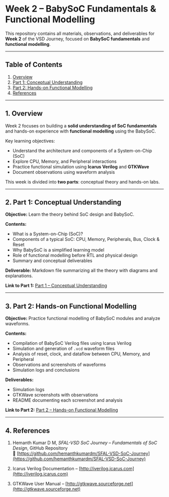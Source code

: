 # Week 2 – BabySoC Fundamentals & Functional Modelling

This repository contains all materials, observations, and deliverables for **Week 2** of the VSD Journey, focused on **BabySoC fundamentals** and **functional modelling**.

---

## Table of Contents

1. [Overview](#1-overview)  
2. [Part 1: Conceptual Understanding](#2-part-1-conceptual-understanding)  
3. [Part 2: Hands-on Functional Modelling](#3-part-2-hands-on-functional-modelling)  
4. [References](#4-references)  

---

## 1. Overview

Week 2 focuses on building a **solid understanding of SoC fundamentals** and hands-on experience with **functional modelling** using the BabySoC.  

Key learning objectives:  

- Understand the architecture and components of a System-on-Chip (SoC)  
- Explore CPU, Memory, and Peripheral interactions  
- Practice functional simulation using **Icarus Verilog** and **GTKWave**  
- Document observations using waveform analysis  

This week is divided into **two parts**: conceptual theory and hands-on labs.

---

## 2. Part 1: Conceptual Understanding

**Objective:** Learn the theory behind SoC design and BabySoC.  

**Contents:**  

- What is a System-on-Chip (SoC)?  
- Components of a typical SoC: CPU, Memory, Peripherals, Bus, Clock & Reset  
- Why BabySoC is a simplified learning model  
- Role of functional modelling before RTL and physical design  
- Summary and conceptual deliverables  

**Deliverable:** Markdown file summarizing all the theory with diagrams and explanations.  

**Link to Part 1:** [Part 1 – Conceptual Understanding](./Part1/Deliverables.md)

---

## 3. Part 2: Hands-on Functional Modelling

**Objective:** Practice functional modelling of BabySoC modules and analyze waveforms.  

**Contents:**  

- Compilation of BabySoC Verilog files using Icarus Verilog  
- Simulation and generation of `.vcd` waveform files  
- Analysis of reset, clock, and dataflow between CPU, Memory, and Peripheral  
- Observations and screenshots of waveforms  
- Simulation logs and conclusions  

**Deliverables:**  

- Simulation logs  
- GTKWave screenshots with observations  
- README documenting each screenshot and analysis  

**Link to Part 2:** [Part 2 – Hands-on Functional Modelling](./Part2/README.md)

---

## 4. References

1. Hemanth Kumar D M, *SFAL-VSD SoC Journey – Fundamentals of SoC Design*, GitHub Repository  
   🔗 [https://github.com/hemanthkumardm/SFAL-VSD-SoC-Journey](https://github.com/hemanthkumardm/SFAL-VSD-SoC-Journey)  

2. Icarus Verilog Documentation – [http://iverilog.icarus.com](http://iverilog.icarus.com)  
3. GTKWave User Manual – [http://gtkwave.sourceforge.net](http://gtkwave.sourceforge.net)
